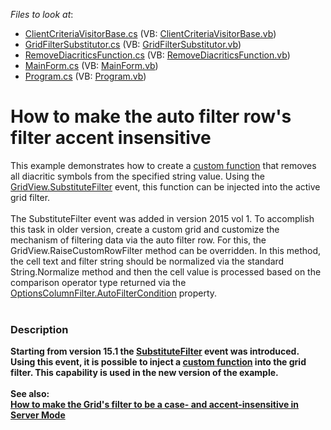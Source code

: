 <!-- default file list -->
*Files to look at*:

* [ClientCriteriaVisitorBase.cs](./CS/DxSample/Filtering/ClientCriteriaVisitorBase.cs) (VB: [ClientCriteriaVisitorBase.vb](./VB/DxSample/Filtering/ClientCriteriaVisitorBase.vb))
* [GridFilterSubstitutor.cs](./CS/DxSample/Filtering/GridFilterSubstitutor.cs) (VB: [GridFilterSubstitutor.vb](./VB/DxSample/Filtering/GridFilterSubstitutor.vb))
* [RemoveDiacriticsFunction.cs](./CS/DxSample/Filtering/RemoveDiacriticsFunction.cs) (VB: [RemoveDiacriticsFunction.vb](./VB/DxSample/Filtering/RemoveDiacriticsFunction.vb))
* [MainForm.cs](./CS/DxSample/MainForm.cs) (VB: [MainForm.vb](./VB/DxSample/MainForm.vb))
* [Program.cs](./CS/DxSample/Program.cs) (VB: [Program.vb](./VB/DxSample/Program.vb))
<!-- default file list end -->
# How to make the auto filter row's filter accent insensitive


<p>This example demonstrates how to create a <a href="https://documentation.devexpress.com/#WindowsForms/CustomDocument9947">custom function</a> that removes all diacritic symbols from the specified string value. Using the <a href="https://documentation.devexpress.com/#WindowsForms/DevExpressXtraGridViewsBaseColumnView_SubstituteFiltertopic">GridView.SubstituteFilter</a> event, this function can be injected into the active grid filter.<br><br>The SubstituteFilter event was added in version 2015 vol 1. To accomplish this task in older version, create a custom grid and customize the mechanism of filtering data via the auto filter row. For this, the GridView.RaiseCustomRowFilter method can be overridden. In this method, the cell text and filter string should be normalized via the standard String.Normalize method and then the cell value is processed based on the comparison operator type returned via the <a href="http://documentation.devexpress.com/#WindowsForms/DevExpressXtraGridColumnsOptionsColumnFilter_AutoFilterConditiontopic"><u>OptionsColumnFilter.AutoFilterCondition</u></a> property.<br><br><strong></p>


<h3>Description</h3>

<p>Starting from version 15.1 the <a href="https://documentation.devexpress.com/#WindowsForms/DevExpressXtraGridViewsBaseColumnView_SubstituteFiltertopic">SubstituteFilter</a> event was introduced. Using this event, it is possible to inject a <a href="https://documentation.devexpress.com/#WindowsForms/CustomDocument9947">custom function</a> into the grid filter. This capability is used in the new version of the example.<br><br><strong>See also:</strong><br><a href="https://www.devexpress.com/Support/Center/Question/Details/T385990/how-to-make-the-grid-s-filter-to-be-a-case-and-accent-insensitive-in-server-mode">How to make the Grid's filter to be a case- and accent-insensitive in Server Mode</a></p>

<br/>


